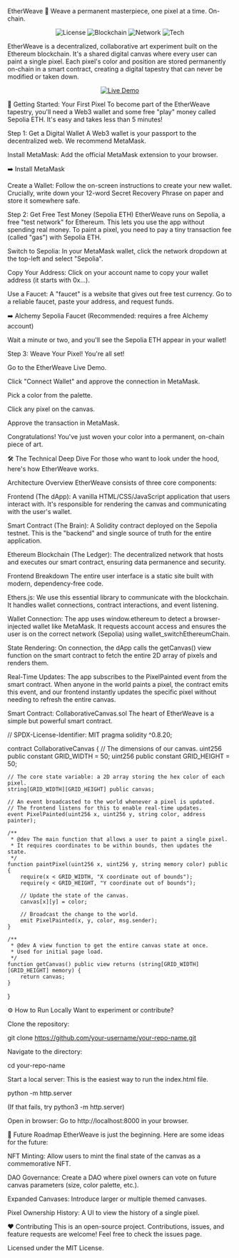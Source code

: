 EtherWeave 🎨
Weave a permanent masterpiece, one pixel at a time. On-chain.
<p align="center">
<img src="https://img.shields.io/badge/license-MIT-purple.svg" alt="License">
<img src="https://img.shields.io/badge/blockchain-Ethereum-blue.svg" alt="Blockchain">
<img src="https://img.shields.io/badge/network-Sepolia-orange.svg" alt="Network">
<img src="https://img.shields.io/badge/tech-Ethers.js-green.svg" alt="Tech">
</p>

EtherWeave is a decentralized, collaborative art experiment built on the Ethereum blockchain. It's a shared digital canvas where every user can paint a single pixel. Each pixel's color and position are stored permanently on-chain in a smart contract, creating a digital tapestry that can never be modified or taken down.

<p align="center">
<a href="https://your-username.github.io/your-repo-name/" target="_blank">
<img src="https://img.shields.io/badge/Live%20Demo-Launch%20EtherWeave-brightgreen?style=for-the-badge&logo=rocket" alt="Live Demo">
</a>
</p>

🚀 Getting Started: Your First Pixel
To become part of the EtherWeave tapestry, you'll need a Web3 wallet and some free "play" money called Sepolia ETH. It's easy and takes less than 5 minutes!

Step 1: Get a Digital Wallet
A Web3 wallet is your passport to the decentralized web. We recommend MetaMask.

Install MetaMask: Add the official MetaMask extension to your browser.

➡️ Install MetaMask

Create a Wallet: Follow the on-screen instructions to create your new wallet. Crucially, write down your 12-word Secret Recovery Phrase on paper and store it somewhere safe.

Step 2: Get Free Test Money (Sepolia ETH)
EtherWeave runs on Sepolia, a free "test network" for Ethereum. This lets you use the app without spending real money. To paint a pixel, you need to pay a tiny transaction fee (called "gas") with Sepolia ETH.

Switch to Sepolia: In your MetaMask wallet, click the network dropdown at the top-left and select "Sepolia".

Copy Your Address: Click on your account name to copy your wallet address (it starts with 0x...).

Use a Faucet: A "faucet" is a website that gives out free test currency. Go to a reliable faucet, paste your address, and request funds.

➡️ Alchemy Sepolia Faucet (Recommended: requires a free Alchemy account)

Wait a minute or two, and you'll see the Sepolia ETH appear in your wallet!

Step 3: Weave Your Pixel!
You're all set!

Go to the EtherWeave Live Demo.

Click "Connect Wallet" and approve the connection in MetaMask.

Pick a color from the palette.

Click any pixel on the canvas.

Approve the transaction in MetaMask.

Congratulations! You've just woven your color into a permanent, on-chain piece of art.

🛠️ The Technical Deep Dive
For those who want to look under the hood, here's how EtherWeave works.

Architecture Overview
EtherWeave consists of three core components:

Frontend (The dApp): A vanilla HTML/CSS/JavaScript application that users interact with. It's responsible for rendering the canvas and communicating with the user's wallet.

Smart Contract (The Brain): A Solidity contract deployed on the Sepolia testnet. This is the "backend" and single source of truth for the entire application.

Ethereum Blockchain (The Ledger): The decentralized network that hosts and executes our smart contract, ensuring data permanence and security.

Frontend Breakdown
The entire user interface is a static site built with modern, dependency-free code.

Ethers.js: We use this essential library to communicate with the blockchain. It handles wallet connections, contract interactions, and event listening.

Wallet Connection: The app uses window.ethereum to detect a browser-injected wallet like MetaMask. It requests account access and ensures the user is on the correct network (Sepolia) using wallet_switchEthereumChain.

State Rendering: On connection, the dApp calls the getCanvas() view function on the smart contract to fetch the entire 2D array of pixels and renders them.

Real-Time Updates: The app subscribes to the PixelPainted event from the smart contract. When anyone in the world paints a pixel, the contract emits this event, and our frontend instantly updates the specific pixel without needing to refresh the entire canvas.

Smart Contract: CollaborativeCanvas.sol
The heart of EtherWeave is a simple but powerful smart contract.

// SPDX-License-Identifier: MIT
pragma solidity ^0.8.20;

contract CollaborativeCanvas {
    // The dimensions of our canvas.
    uint256 public constant GRID_WIDTH = 50;
    uint256 public constant GRID_HEIGHT = 50;

    // The core state variable: a 2D array storing the hex color of each pixel.
    string[GRID_WIDTH][GRID_HEIGHT] public canvas;

    // An event broadcasted to the world whenever a pixel is updated.
    // The frontend listens for this to enable real-time updates.
    event PixelPainted(uint256 x, uint256 y, string color, address painter);

    /**
     * @dev The main function that allows a user to paint a single pixel.
     * It requires coordinates to be within bounds, then updates the state.
     */
    function paintPixel(uint256 x, uint256 y, string memory color) public {
        require(x < GRID_WIDTH, "X coordinate out of bounds");
        require(y < GRID_HEIGHT, "Y coordinate out of bounds");

        // Update the state of the canvas.
        canvas[x][y] = color;

        // Broadcast the change to the world.
        emit PixelPainted(x, y, color, msg.sender);
    }

    /**
     * @dev A view function to get the entire canvas state at once.
     * Used for initial page load.
     */
    function getCanvas() public view returns (string[GRID_WIDTH][GRID_HEIGHT] memory) {
        return canvas;
    }
}

⚙️ How to Run Locally
Want to experiment or contribute?

Clone the repository:

git clone https://github.com/your-username/your-repo-name.git

Navigate to the directory:

cd your-repo-name

Start a local server:
This is the easiest way to run the index.html file.

python -m http.server

(If that fails, try python3 -m http.server)

Open in browser:
Go to http://localhost:8000 in your browser.

🔮 Future Roadmap
EtherWeave is just the beginning. Here are some ideas for the future:

NFT Minting: Allow users to mint the final state of the canvas as a commemorative NFT.

DAO Governance: Create a DAO where pixel owners can vote on future canvas parameters (size, color palette, etc.).

Expanded Canvases: Introduce larger or multiple themed canvases.

Pixel Ownership History: A UI to view the history of a single pixel.

❤️ Contributing
This is an open-source project. Contributions, issues, and feature requests are welcome! Feel free to check the issues page.

Licensed under the MIT License.

